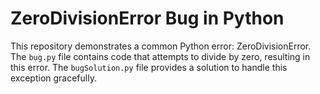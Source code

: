 # ZeroDivisionError Bug in Python
This repository demonstrates a common Python error: ZeroDivisionError. The `bug.py` file contains code that attempts to divide by zero, resulting in this error. The `bugSolution.py` file provides a solution to handle this exception gracefully.